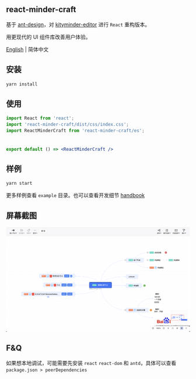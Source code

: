 ## react-minder-craft 
基于 [ant-design](https://github.com/ant-design/ant-design)，对 [kityminder-editor](https://github.com/fex-team/kityminder-editor) 进行 `React` 重构版本。

用更现代的 UI 组件库改善用户体验。

[English](./README.md) | 简体中文


## 安装

```bash
yarn install
```

## 使用
```jsx
import React from 'react';
import 'react-minder-craft/dist/css/index.css';
import ReactMinderCraft from 'react-minder-craft/es';


export default () => <ReactMinderCraft />
```

## 样例

```bash
yarn start
```

更多样例查看 `example` 目录。也可以查看开发细节 [handbook](./doc/handbook.md)

## 屏幕截图

![screenshot](./doc/images/screenshot.png)

## F&Q

如果想本地调试，可能需要先安装 `react` `react-dom` 和 `antd`，具体可以查看 `package.json > peerDependencies`